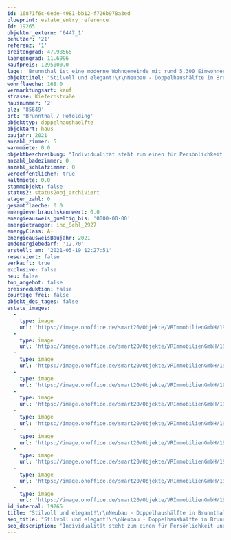 ```yaml
---
id: 16871f6c-6ede-4981-bb12-f726b978a3ed
blueprint: estate_entry_reference
Id: 19265
objektnr_extern: '6447_1'
benutzer: '21'
referenz: '1'
breitengrad: 47.98565
laengengrad: 11.6996
kaufpreis: 1295000.0
lage: 'Brunnthal ist eine moderne Wohngemeinde mit rund 5.300 Einwohnern, die sehr günstig im südöstlichen Teil des Landkreises München liegt, ca. 20 km vom Zentrum der Landeshauptstadt entfernt. Der Ortsteil Hofolding bietet das Flair eines gemütlichen, bayerischen Dorfes mit einer eindrucksvollen Bergkulisse bei guter Sicht. Die Nähe zu den Alpen, die in ca. 30 Minuten zu erreichen sind u. zu einigen bayerischen Seen, wie zum Beispiel dem Tegernsee oder Chiemsee, erwecken bei manch einem Besucher Urlaubsgefühle. Hier lässt es sich bei hoher Wohn- und Lebensqualität hervorragend leben. Die Gemeinde Brunnthal bietet genug Kindergarten-, Krippen-, u. Nachmittagsbetreuungsplätze sowie eine Musikschule u. einen Turn- u. Sportverein. Auch weiterführende Schulen sowie ein Seniorenzentrum mit Pflegeplätzen befinden sich in unmittelbarer Nähe. Das Angebot an Gewerbe, Handwerk u. Dienstleistung ist vielfältig. Die Golfrange Brunnthal, diverse Reiterhöfe, Fußballplätze, Schwimmbäder, Tennisplätze usw. bieten die verschiedensten Freizeitmöglichkeiten. Spaziergänge oder Fahrradtouren über diverse Radwege in die nahen Wälder und Wiesen runden das vielseitige Angebot ab. Die nahen Skigebiete sind in ca. 35 Autominuten erreichbar. Alle Einkaufsmöglichkeiten, Ärzte und Apotheken liegen in der Umgebung. Ebenso ist eine Vielzahl an Tagescafés, Eisdielen und guten Restaurants/Biergärten vorhanden. Das Gemeindegebiet grenzt an die Gemeinden Aying, Sauerlach, Taufkirchen, Höhenkirchen-Siegertsbrunn u. Hohenbrunn. Mit der Buslinie 244 erreichen Sie die S7 in 10 Minuten. Diese befindet sich am Höhnenkirchner Bahnhofsplatz und verbindet Höhenkirchen-Siegertsbrunn u. München im 20 Minuten-Takt. Die S3 fährt vom Bahnhof Sauerlach. Diesen erreichen Sie, ebenfalls mit der Buslinie 244 in ca. 15 Minuten. Sie S3 fährt ebenfalls alle 20 Minuten in Richtung München. Die Autobahn A8, Ausfahrt "Hofoldinger Forst" ist ca. 1,5 km, die A99, Ausfahrt "Höhenkirchen Ottobrunn", ist ca. 8 km entfernt.'
objekttitel: "Stilvoll und elegant!\r\nNeubau - Doppelhaushälfte in Brunnthal/Hofolding!"
wohnflaeche: 168.0
vermarktungsart: kauf
strasse: Kiefernstraße
hausnummer: '2'
plz: '85649'
ort: 'Brunnthal / Hofolding'
objekttyp: doppelhaushaelfte
objektart: haus
baujahr: 2021
anzahl_zimmer: 5
warmmiete: 0.0
objektbeschreibung: "Individualität steht zum einen für Persönlichkeit und zum anderen für die Erfüllung der eigenen Träume. Die Doppelhaushälften erfüllen einen hohen Anspruch. Im Mittelpunkt steht ein hohes Maß an Lebensqualität. Klare Linien und ausgesuchte Materialien sind die charakteristischen Merkmale des Gebäudes. Vor allem sorgt die exquisite Architektur für den ganzheitlichen und eigenständigen Charakter. Hinter dieser extravaganten Fassade verbirgt sich ein hoher Anspruch durch den Einsatz von hochwertigen und umweltfreundlichen Materialien. Bei diesem Bauprojekt entstehen insgesamt zwei besonders großzügige Doppelhaushälften. Offenheit und Lichtdurchlässigkeit prägen die Wohnräume.\r\n\r\nDie Gebäude werden als energiesparende KfW-55 Energieeffizienzhäuser (GEG 2020) errichtet. Sie sind ausgestattet mit einer umweltfreundlichen Luft-Wärmepumpe. Auf solide Außenwände wird sehr großer Wert gelegt (massives Ziegelmauerwerk, 36,5 cm, Fabrikat Unipor, Coriso). Die Spenglerarbeiten werden in Titanzink ausgeführt. Die Fensterelemente in Farbe anthrazit mit Aluvorsatzschale außen und innen in weißer Farbe, erhalten eine Drei-Scheiben-Isolierverglasung. Es werden Rollläden aus Aluminium mit elektrischen Motoren an Fenster- und Türelementen (außer die Kellerfenster) eingebaut. Die Fensterbänke werden mit hochwertigem Juramarmor belegt. Die Häuser haben eine komfortable Raumhöhe. Hohe Innentüren schaffen ein schönes Ambiente. Die Räume werden mit keramischen Fliesen oder Markenholzparkett ausgestattet. Es wird in jedem Haus eine Fußbodenheizung mit elektronischer Einzelraumregelung verbaut. Eine Sanitärausstattung in Kombination mit stilvollen Armaturen der Hausserie der Firma Gienger und eine große Duschwanne mit bodenebenem Einstieg wird in den Bädern installiert. In allen Schlafräumen sowie in den Fluren werden Rauchmelder montiert. Zu jeder Doppelhaushälfte gehört ein Garten mit Terrasse. Auf Wunsch ist eine Doppelgarage oder ein große Einzelgarage möglich."
anzahl_badezimmer: 0
anzahl_schlafzimmer: 0
veroeffentlichen: true
kaltmiete: 0.0
stammobjekt: false
status2: status2obj_archiviert
etagen_zahl: 0
gesamtflaeche: 0.0
energieverbrauchskennwert: 0.0
energieausweis_gueltig_bis: '0000-00-00'
energietraeger: ind_Schl_2927
energyClass: A+
energieausweisBaujahr: 2021
endenergiebedarf: '12.70'
erstellt_am: '2021-05-19 12:27:51'
reserviert: false
verkauft: true
exclusive: false
neu: false
top_angebot: false
preisreduktion: false
courtage_frei: false
objekt_des_tages: false
estate_images:
  -
    type: image
    url: 'https://image.onoffice.de/smart20/Objekte/VRImmobilienGmbH/19265/_236753.jpg'
  -
    type: image
    url: 'https://image.onoffice.de/smart20/Objekte/VRImmobilienGmbH/19265/_236757.jpg'
  -
    type: image
    url: 'https://image.onoffice.de/smart20/Objekte/VRImmobilienGmbH/19265/_236761.jpg'
  -
    type: image
    url: 'https://image.onoffice.de/smart20/Objekte/VRImmobilienGmbH/19265/_236763.jpg'
  -
    type: image
    url: 'https://image.onoffice.de/smart20/Objekte/VRImmobilienGmbH/19265/08675839-de96-49d7-a262-78ac58507106.jpg'
  -
    type: image
    url: 'https://image.onoffice.de/smart20/Objekte/VRImmobilienGmbH/19265/abe7a8cd-6db0-44b6-a760-fb2316a80947.jpg'
  -
    type: image
    url: 'https://image.onoffice.de/smart20/Objekte/VRImmobilienGmbH/19265/3c2f2bd0-52ad-4325-a2e1-4e6eb58b9128.jpg'
  -
    type: image
    url: 'https://image.onoffice.de/smart20/Objekte/VRImmobilienGmbH/19265/c6f9b870-78cc-4490-b4a6-fddfb60b5c46.jpg'
  -
    type: image
    url: 'https://image.onoffice.de/smart20/Objekte/VRImmobilienGmbH/19265/ec2cc2b0-8f4e-4676-86fd-3409338aea08.jpg'
  -
    type: image
    url: 'https://image.onoffice.de/smart20/Objekte/VRImmobilienGmbH/19265/bf68c9a4-bd89-40ed-ae38-1328db2bda9b.jpg'
id_internal: 19265
title: "Stilvoll und elegant!\r\nNeubau - Doppelhaushälfte in Brunnthal/Hofolding!"
seo_title: "Stilvoll und elegant!\r\nNeubau - Doppelhaushälfte in Brunnthal/Hofolding!"
seo_description: 'Individualität steht zum einen für Persönlichkeit und zum anderen für die Erfüllung der eigenen Träume. Die Doppelhaushälften erfüllen einen hohen Anspr'
---
```

